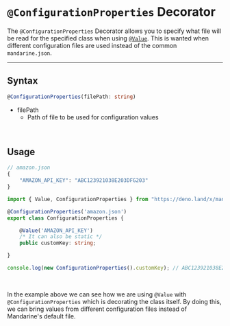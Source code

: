 # `@ConfigurationProperties` Decorator
The `@ConfigurationProperties` Decorator allows you to specify what file will be read for the specified class when using [`@Value`](https://www.mandarinets.org/docs/master/mandarine/value-decorator). This is wanted when different configuration files are used instead of the common `mandarine.json`.

-----

## Syntax
```typescript
@ConfigurationProperties(filePath: string)
```

- filePath
    - Path of file to be used for configuration values

&nbsp;

## Usage

```typescript
// amazon.json
{
    "AMAZON_API_KEY": "ABC123921038E203DFG203"
}
```

```typescript
import { Value, ConfigurationProperties } from "https://deno.land/x/mandarinets@v2.3.2/mod.ts";

@ConfigurationProperties('amazon.json')
export class ConfigurationProperties {

    @Value('AMAZON_API_KEY')
    /* It can also be static */
    public customKey: string;

}

console.log(new ConfigurationProperties().customKey); // ABC123921038E203DFG203
```

&nbsp;

In the example above we can see how we are using `@Value` with `@ConfigurationProperties` which is decorating the class itself. By doing this, we can bring values from different configuration files instead of Mandarine's default file.
